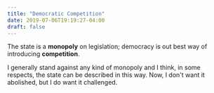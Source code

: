 ```yaml
---
title: "Democratic Competition"
date: 2019-07-06T19:19:27-04:00
draft: false
---
```

The state is a **monopoly** on legislation; democracy is out best way of introducing **competition**.

I generally stand against any kind of monopoly and I think, in some respects, the state can be described in this way. Now, I don't want it abolished, but I do want it challenged.
